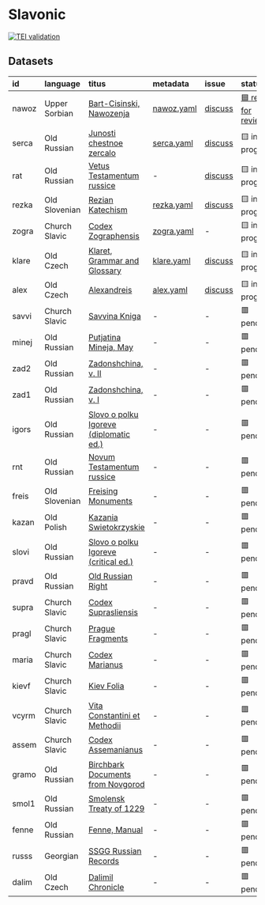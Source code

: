 # Slavonic
[![TEI validation](https://github.com/TITUS-2-0/slavonic/actions/workflows/validate.yaml/badge.svg?branch=main)](https://github.com/TITUS-2-0/slavonic/actions/workflows/validate.yaml)
## Datasets
| id    | language      | titus                                                                                                          | metadata                                                                         | issue                                                     | status                                                              |
|:------|:--------------|:---------------------------------------------------------------------------------------------------------------|:---------------------------------------------------------------------------------|:----------------------------------------------------------|:--------------------------------------------------------------------|
| nawoz | Upper Sorbian | [Bart-Cisinski, Nawozenja](http://titus.uni-frankfurt.de/texte/etcs/slav/osorb/nawozena/nawoz.htm)             | [nawoz.yaml](https://github.com/TITUS-2-0/metadata/blob/main/curated/nawoz.yaml) | [discuss](https://github.com/TITUS-2-0/slavonic/issues/1) | [🟦 ready for review](https://github.com/TITUS-2-0/slavonic/pull/7) |
| serca | Old Russian   | [Junosti chestnoe zercalo](http://titus.uni-frankfurt.de/texte/etcs/slav/aruss/sercalo/serca.htm)              | [serca.yaml](https://github.com/TITUS-2-0/metadata/blob/main/curated/serca.yaml) | [discuss](https://github.com/TITUS-2-0/slavonic/issues/5) | 🟨 in progress                                                      |
| rat   | Old Russian   | [Vetus Testamentum russice](http://titus.uni-frankfurt.de/texte/etcs/slav/aruss/rat/rat.htm)                   | -                                                                                | [discuss](https://github.com/TITUS-2-0/slavonic/issues/6) | 🟨 in progress                                                      |
| rezka | Old Slovenian | [Rezian Katechism](http://titus.uni-frankfurt.de/texte/etcs/slav/asloven/rezkat/rezka.htm)                     | [rezka.yaml](https://github.com/TITUS-2-0/metadata/blob/main/curated/rezka.yaml) | [discuss](https://github.com/TITUS-2-0/slavonic/issues/2) | 🟨 in progress                                                      |
| zogra | Church Slavic | [Codex Zographensis](http://titus.uni-frankfurt.de/texte/etcs/slav/aksl/zograph/zogra.htm)                     | [zogra.yaml](https://github.com/TITUS-2-0/metadata/blob/main/curated/zogra.yaml) | -                                                         | 🟨 in progress                                                      |
| klare | Old Czech     | [Klaret, Grammar and Glossary](http://titus.uni-frankfurt.de/texte/etcs/slav/acech/klaret/klare.htm)           | [klare.yaml](https://github.com/TITUS-2-0/metadata/blob/main/curated/klare.yaml) | [discuss](https://github.com/TITUS-2-0/slavonic/issues/4) | 🟨 in progress                                                      |
| alex  | Old Czech     | [Alexandreis](http://titus.uni-frankfurt.de/texte/etcs/slav/acech/alex/alex.htm)                               | [alex.yaml](https://github.com/TITUS-2-0/metadata/blob/main/curated/alex.yaml)   | [discuss](https://github.com/TITUS-2-0/slavonic/issues/3) | 🟨 in progress                                                      |
| savvi | Church Slavic | [Savvina Kniga](http://titus.uni-frankfurt.de/texte/etcs/slav/aksl/savvina/savvi.htm)                          | -                                                                                | -                                                         | 🟥 pending                                                          |
| minej | Old Russian   | [Putjatina Mineja, May](http://titus.uni-frankfurt.de/texte/etcs/slav/aruss/minej135/minej.htm)                | -                                                                                | -                                                         | 🟥 pending                                                          |
| zad2  | Old Russian   | [Zadonshchina, v. II](http://titus.uni-frankfurt.de/texte/etcs/slav/aruss/zad2/zad2.htm)                       | -                                                                                | -                                                         | 🟥 pending                                                          |
| zad1  | Old Russian   | [Zadonshchina, v. I](http://titus.uni-frankfurt.de/texte/etcs/slav/aruss/zad1/zad1.htm)                        | -                                                                                | -                                                         | 🟥 pending                                                          |
| igors | Old Russian   | [Slovo o polku Igoreve (diplomatic ed.)](http://titus.uni-frankfurt.de/texte/etcs/slav/aruss/igorsh/igors.htm) | -                                                                                | -                                                         | 🟥 pending                                                          |
| rnt   | Old Russian   | [Novum Testamentum russice](http://titus.uni-frankfurt.de/texte/etcs/slav/aruss/rnt/rnt.htm)                   | -                                                                                | -                                                         | 🟥 pending                                                          |
| freis | Old Slovenian | [Freising Monuments](http://titus.uni-frankfurt.de/texte/etcs/slav/asloven/freisdk/freis.htm)                  | -                                                                                | -                                                         | 🟥 pending                                                          |
| kazan | Old Polish    | [Kazania Swietokrzyskie](http://titus.uni-frankfurt.de/texte/etcs/slav/apoln/kazania/kazan.htm)                | -                                                                                | -                                                         | 🟥 pending                                                          |
| slovi | Old Russian   | [Slovo o polku Igoreve (critical ed.)](http://titus.uni-frankfurt.de/texte/etcs/slav/aruss/slovigor/slovi.htm) | -                                                                                | -                                                         | 🟥 pending                                                          |
| pravd | Old Russian   | [Old Russian Right](http://titus.uni-frankfurt.de/texte/etcs/slav/aruss/pravda/pravd.htm)                      | -                                                                                | -                                                         | 🟥 pending                                                          |
| supra | Church Slavic | [Codex Suprasliensis](http://titus.uni-frankfurt.de/texte/etcs/slav/aksl/suprasl/supra.htm)                    | -                                                                                | -                                                         | 🟥 pending                                                          |
| pragl | Church Slavic | [Prague Fragments](http://titus.uni-frankfurt.de/texte/etcs/slav/aksl/praglist/pragl.htm)                      | -                                                                                | -                                                         | 🟥 pending                                                          |
| maria | Church Slavic | [Codex Marianus](http://titus.uni-frankfurt.de/texte/etcs/slav/aksl/marianus/maria.htm)                        | -                                                                                | -                                                         | 🟥 pending                                                          |
| kievf | Church Slavic | [Kiev Folia](http://titus.uni-frankfurt.de/texte/etcs/slav/aksl/kievfol/kievf.htm)                             | -                                                                                | -                                                         | 🟥 pending                                                          |
| vcyrm | Church Slavic | [Vita Constantini et Methodii](http://titus.uni-frankfurt.de/texte/etcc/slav/aksl/vcyrmeth/vcyrm.htm)          | -                                                                                | -                                                         | 🟥 pending                                                          |
| assem | Church Slavic | [Codex Assemanianus](http://titus.uni-frankfurt.de/texte/etcs/slav/aksl/asseman/assem.htm)                     | -                                                                                | -                                                         | 🟥 pending                                                          |
| gramo | Old Russian   | [Birchbark Documents from Novgorod](http://titus.uni-frankfurt.de/texte/etcs/slav/aruss/gramoty/gramo.htm)     | -                                                                                | -                                                         | 🟥 pending                                                          |
| smol1 | Old Russian   | [Smolensk Treaty of 1229](http://titus.uni-frankfurt.de/texte/etcs/slav/aruss/smol1229/smol1.htm)              | -                                                                                | -                                                         | 🟥 pending                                                          |
| fenne | Old Russian   | [Fenne, Manual](http://titus.uni-frankfurt.de/texte/etcs/slav/aruss/fenne/fenne.htm)                           | -                                                                                | -                                                         | 🟥 pending                                                          |
| russs | Georgian      | [SSGG Russian Records](http://titus.uni-frankfurt.de/texte/etce/slav/russ/russssgg/russs.htm)                  | -                                                                                | -                                                         | 🟥 pending                                                          |
| dalim | Old Czech     | [Dalimil Chronicle](http://titus.uni-frankfurt.de/texte/etcc/slav/acech/dalimil/dalim.htm)                     | -                                                                                | -                                                         | 🟥 pending                                                          |
